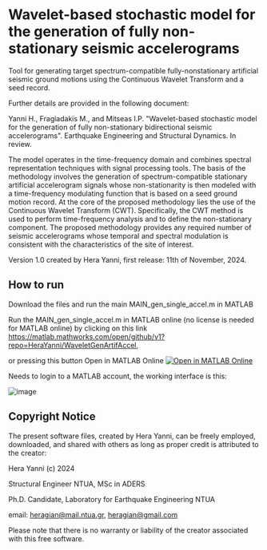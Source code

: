 # Wavelet-based stochastic model for the generation of fully non-stationary seismic accelerograms

Tool for generating target spectrum-compatible fully-nonstationary artificial seismic ground motions using the Continuous Wavelet Transform and a seed record. 

Further details are provided in the following document:

Yanni H., Fragiadakis M., and Mitseas I.P. 
"Wavelet-based stochastic model for the generation of fully non-stationary bidirectional seismic accelerograms". 
Earthquake Engineering and Structural Dynamics. In review.

The model operates in the time-frequency domain and combines spectral representation techniques with signal processing tools. The basis of the methodology involves the generation of spectrum-compatible stationary artificial accelerogram signals whose non-stationarity is then modeled with a time-frequency modulating function that is based on a seed ground motion record. 
At the core of the proposed methodology lies the use of the Continuous Wavelet Transform (CWT). Specifically, the CWT method is used to perform time-frequency analysis and to define the non-stationary component. The proposed methodology provides any required number of seismic accelerograms whose temporal and spectral modulation is consistent with the characteristics of the site of interest.

Version 1.0 created by Hera Yanni, first release: 11th of November, 2024.

## How to run
Download the files and run the main MAIN_gen_single_accel.m in MATLAB

Run the MAIN_gen_single_accel.m in MATLAB online (no license is needed for MATLAB online) by clicking on this link https://matlab.mathworks.com/open/github/v1?repo=HeraYanni/WaveletGenArtifAccel,

or pressing this button Open in MATLAB Online 
[![Open in MATLAB Online](https://www.mathworks.com/images/responsive/global/open-in-matlab-online.svg)](https://matlab.mathworks.com/open/github/v1?repo=HeraYanni/WaveletGenArtifAccel)

Needs to login to a MATLAB account, the working interface is this:

![image](https://github.com/user-attachments/assets/b8fb67b3-2cec-4b2b-9df1-deb084f519ce)

## Copyright Notice

The present software files, created by Hera Yanni, can be freely employed, downloaded, and shared with others as long as proper credit is attributed to the creator:

Hera Yanni (c) 2024

Structural Engineer NTUA, MSc in ADERS

Ph.D. Candidate, Laboratory for Earthquake Engineering NTUA

email: heragian@mail.ntua.gr, heragian@gmail.com

Please note that there is no warranty or liability of the creator associated with this free software.
